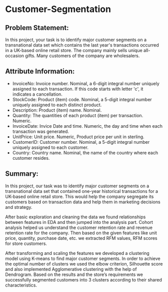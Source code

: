 # Customer-Segmentation

## Problem Statement:
In this project, your task is to identify major customer segments on a transnational data set which contains the last year's transactions occurred in a UK-based online  retail store. The company mainly sells unique all-occasion gifts. Many customers of the company are wholesalers.

## Attribute Information:
* InvoiceNo: Invoice number. Nominal, a 6-digit integral number uniquely assigned to each transaction. If this code starts with letter 'c', it indicates a cancellation.
* StockCode: Product (item) code. Nominal, a 5-digit integral number uniquely assigned to each distinct product.
* Description: Product (item) name. Nominal.
* Quantity: The quantities of each product (item) per transaction. Numeric.
* InvoiceDate: Invice Date and time. Numeric, the day and time when each transaction was generated.
* UnitPrice: Unit price. Numeric, Product price per unit in sterling.
* CustomerID: Customer number. Nominal, a 5-digit integral number uniquely assigned to each customer.
* Country: Country name. Nominal, the name of the country where each customer resides.


## Summary:
In this project, our task was to identify major customer segments on a transnational data set that contained one-year historical transactions for a UK-based online retail store. This would help the company segregate its customers based on transaction data and help them in marketing decisions and strategy.

After basic exploration and cleaning the data we found relationships between features in EDA and then jumped into the analysis part. Cohort analysis helped us understand the customer retention rate and revenue retention rate for the company. Then based on the given features like unit price, quantity, purchase date, etc. we extracted RFM values, RFM scores for store customers. 

After transforming and scaling the features we developed a clustering model using K-means to find major customer segments. In order to achieve the optimal number of clusters we used the elbow criterion, Silhouette score and also implemented Agglomerative clustering with the help of Dendrogram. Based on the results and the store’s requirements we successfully segmented customers into 3 clusters according to their shared characteristics.
